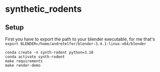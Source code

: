 # synthetic_rodents

## Setup
First you have to export the path to your blender executable, for me that's `export BLENDER=/home/andretelfer/blender-3.4.1-linux-x64/blender`
```
conda create -n synth-rodent python=3.10
conda activate synth-rodent
make requirements 
make render-demo
```

